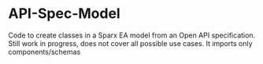 # API-Spec-Model
Code to create classes in a Sparx EA model from an Open API specification. 
Still work in progress, does not cover all possible use cases. It imports only components/schemas
